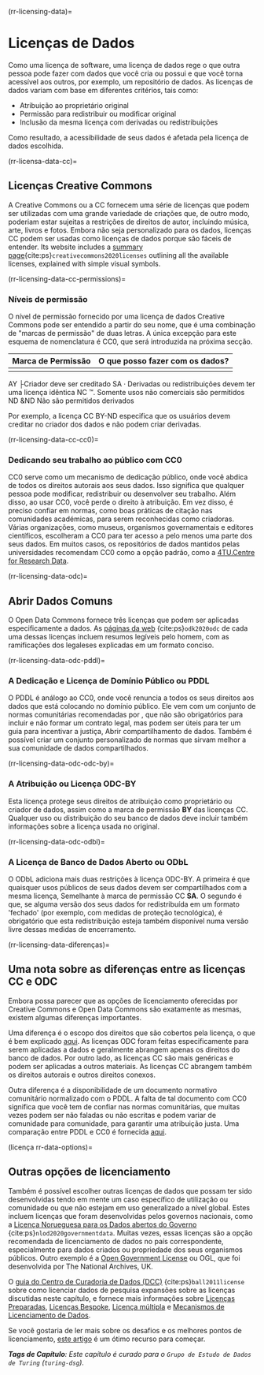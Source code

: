 (rr-licensing-data)=
# Licenças de Dados

Como uma licença de software, uma licença de dados rege o que outra pessoa pode fazer com dados que você cria ou possui e que você torna acessível aos outros, por exemplo, um repositório de dados. As licenças de dados variam com base em diferentes critérios, tais como:
* Atribuição ao proprietário original
* Permissão para redistribuir ou modificar original
* Inclusão da mesma licença com derivadas ou redistribuições

Como resultado, a acessibilidade de seus dados é afetada pela licença de dados escolhida.

(rr-licensa-data-cc)=
## Licenças Creative Commons

A Creative Commons ou a CC fornecem uma série de licenças que podem ser utilizadas com uma grande variedade de criações que, de outro modo, poderiam estar sujeitas a restrições de direitos de autor, incluindo música, arte, livros e fotos. Embora não seja personalizado para os dados, licenças CC podem ser usadas como licenças de dados porque são fáceis de entender. Its website includes a [summary page](https://creativecommons.org/about/cclicenses/){cite:ps}`creativecommons2020licenses` outlining all the available licenses, explained with simple visual symbols.

(rr-licensing-data-cc-permissions)=
### Níveis de permissão

O nível de permissão fornecido por uma licença de dados Creative Commons pode ser entendido a partir do seu nome, que é uma combinação de "marcas de permissão" de duas letras. A única excepção para este esquema de nomenclatura é CC0, que será introduzida na próxima secção.

| **Marca de Permissão** | **O que posso fazer com os dados?** |
| ---------------------- | ----------------------------------- |
|                        |                                     |
 AY ├Criador deve ser creditado SA · Derivadas ou redistribuições devem ter uma licença idêntica NC ™. Somente usos não comerciais são permitidos ND &ND Não são permitidos derivados


Por exemplo, a licença CC BY-ND especifica que os usuários devem creditar no criador dos dados e não podem criar derivadas.

(rr-licensing-data-cc-cc0)=
### Dedicando seu trabalho ao público com CC0

CC0 serve como um mecanismo de dedicação público, onde você abdica de todos os direitos autorais aos seus dados. Isso significa que qualquer pessoa pode modificar, redistribuir ou desenvolver seu trabalho. Além disso, ao usar CC0, você perde o direito à atribuição. Em vez disso, é preciso confiar em normas, como boas práticas de citação nas comunidades académicas, para serem reconhecidas como criadoras. Várias organizações, como museus, organismos governamentais e editores científicos, escolheram a CC0 para ter acesso a pelo menos uma parte dos seus dados. Em muitos casos, os repositórios de dados mantidos pelas universidades recomendam CC0 como a opção padrão, como a [4TU.Centre for Research Data](https://researchdata.4tu.nl/en/use-4turesearchdata/archive-research-data/upload-your-data-in-our-data-archive/licencing/).

(rr-licensing-data-odc)=
## Abrir Dados Comuns

O Open Data Commons fornece três licenças que podem ser aplicadas especificamente a dados. As [páginas da web](https://opendatacommons.org/licenses/index.html) {cite:ps}`odk2020odc` de cada uma dessas licenças incluem resumos legíveis pelo homem, com as ramificações dos legaleses explicadas em um formato conciso.

(rr-licensing-data-odc-pddl)=
### A Dedicação e Licença de Domínio Público ou PDDL

O PDDL é análogo ao CC0, onde você renuncia a todos os seus direitos aos dados que está colocando no domínio público. Ele vem com um conjunto de normas comunitárias recomendadas por [](https://opendatacommons.org/licenses/pddl/norms.html), que não são obrigatórios para incluir e não formar um contrato legal, mas podem ser úteis para ter um guia para incentivar a justiça, Abrir compartilhamento de dados. Também é possível criar um conjunto personalizado de normas que sirvam melhor a sua comunidade de dados compartilhados.

(rr-licensing-data-odc-odc-by)=
### A Atribuição ou Licença ODC-BY

Esta licença protege seus direitos de atribuição como proprietário ou criador de dados, assim como a marca de permissão **BY** das licenças CC. Qualquer uso ou distribuição do seu banco de dados deve incluir também informações sobre a licença usada no original.

(rr-licensing-data-odc-odbl)=
### A Licença de Banco de Dados Aberto ou ODbL

O ODbL adiciona mais duas restrições à licença ODC-BY. A primeira é que quaisquer usos públicos de seus dados devem ser compartilhados com a mesma licença, Semelhante à marca de permissão CC **SA**. O segundo é que, se alguma versão dos seus dados for redistribuída em um formato 'fechado' (por exemplo, com medidas de proteção tecnológica), é obrigatório que esta redistribuição esteja também disponível numa versão livre dessas medidas de encerramento.

(rr-licensing-data-diferenças)=
## Uma nota sobre as diferenças entre as licenças CC e ODC

Embora possa parecer que as opções de licenciamento oferecidas por Creative Commons e Open Data Commons são exatamente as mesmas, existem algumas diferenças importantes.

Uma diferença é o escopo dos direitos que são cobertos pela licença, o que é bem explicado [aqui](https://wiki.creativecommons.org/wiki/Data#What_is_the_difference_between_the_Open_Data_Commons_licenses_and_the_CC_4.0_licenses.3F). As licenças ODC foram feitas especificamente para serem aplicadas a dados e geralmente abrangem apenas os direitos do banco de dados. Por outro lado, as licenças CC são mais genéricas e podem ser aplicadas a outros materiais. As licenças CC abrangem também os direitos autorais e outros direitos conexos.

Outra diferença é a disponibilidade de um documento normativo comunitário normalizado com o PDDL. A falta de tal documento com CC0 significa que você tem de confiar nas normas comunitárias, que muitas vezes podem ser não faladas ou não escritas e podem variar de comunidade para comunidade, para garantir uma atribuição justa. Uma comparação entre PDDL e CC0 é fornecida [aqui](https://opendatacommons.org/faq.1.html).

(licença rr-data-options)=
## Outras opções de licenciamento

Também é possível escolher outras licenças de dados que possam ter sido desenvolvidas tendo em mente um caso específico de utilização ou comunidade ou que não estejam em uso generalizado a nível global. Estes incluem licenças que foram desenvolvidas pelos governos nacionais, como a [Licença Norueguesa para os Dados abertos do Governo](https://data.norge.no/nlod/en/) {cite:ps}`nlod2020governmentdata`. Muitas vezes, essas licenças são a opção recomendada de licenciamento de dados no país correspondente, especialmente para dados criados ou propriedade dos seus organismos públicos. Outro exemplo é a [Open Government License](http://www.nationalarchives.gov.uk/doc/open-government-licence/version/3/) ou OGL, que foi desenvolvida por The National Archives, UK.

O [guia do Centro de Curadoria de Dados (DCC)](https://www.dcc.ac.uk/guidance/how-guides/license-research-data) {cite:ps}`ball2011license` sobre como licenciar dados de pesquisa expansões sobre as licenças discutidas neste capítulo, e fornece mais informações sobre [Licenças Preparadas](https://www.dcc.ac.uk/guidance/how-guides/license-research-data#x1-6000), [Licenças Bespoke](https://www.dcc.ac.uk/guidance/how-guides/license-research-data#x1-7000), [Licença múltipla](https://www.dcc.ac.uk/guidance/how-guides/license-research-data#x1-13000) e [Mecanismos de Licenciamento de Dados](https://www.dcc.ac.uk/guidance/how-guides/license-research-data#x1-14000).

Se você gostaria de ler mais sobre os desafios e os melhores pontos de licenciamento, [este artigo](https://research.okfn.org/avoiding-data-use-silos/) é um ótimo recurso para começar.

***Tags de Capítulo**: Este capítulo é curado para o `Grupo de Estudo de Dados de Turing` (`turing-dsg`).*
